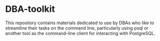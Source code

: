 # DBA-toolkit
This repository contains materials dedicated to use by DBAs who like to streamline their tasks on the command line, particularly using psql or another tool as the command-line client for interacting with PostgreSQL.
